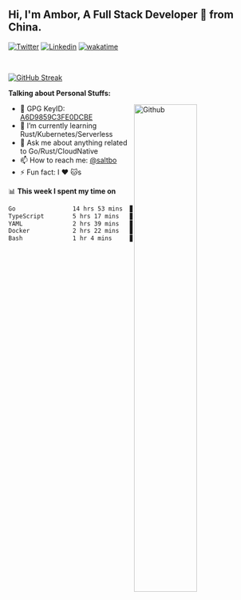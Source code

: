 ## Hi, I'm Ambor, A Full Stack Developer 🚀 from China.

[![Twitter](https://img.shields.io/badge/-saltbo-1ca0f1?style=flat&logo=twitter&logoColor=white)](https://twitter.com/rdsaltbo)
[![Linkedin](https://img.shields.io/badge/-saltbo-blue?style=flat&logo=Linkedin&logoColor=white)](https://www.linkedin.com/in/saltbo/)
[![wakatime](https://wakatime.com/badge/user/f82b1c77-faab-48cd-aef5-a12c0aff104b.svg)](https://wakatime.com/@f82b1c77-faab-48cd-aef5-a12c0aff104b)

&nbsp;  

[![GitHub Streak](http://github-readme-streak-stats.herokuapp.com?user=saltbo&hide_border=true&date_format=M%20j%5B%2C%20Y%5D)](https://git.io/streak-stats)

**Talking about Personal Stuffs:**
<!-- Any image aligned to the right. Beware the width  -->
<img width="50%" align="right" alt="Github" src="https://raw.githubusercontent.com/saltbo/saltbo/master/images/git-header.svg" />

- 🤘 GPG KeyID: [A6D9859C3FE0DCBE](https://saltbo.cn/pgp_keys.asc)
- 🌱 I’m currently learning Rust/Kubernetes/Serverless
- 💬 Ask me about anything related to Go/Rust/CloudNative
- 📫 How to reach me: [@saltbo](https://t.me/saltbo)
- ⚡ Fun fact: I :heart: :cat:s


📊 **This week I spent my time on**
<!--START_SECTION:waka-->

```txt
Go                14 hrs 53 mins  ████████████▓░░░░░░░░░░░░   50.96 %
TypeScript        5 hrs 17 mins   ████▓░░░░░░░░░░░░░░░░░░░░   18.14 %
YAML              2 hrs 39 mins   ██▒░░░░░░░░░░░░░░░░░░░░░░   09.09 %
Docker            2 hrs 22 mins   ██░░░░░░░░░░░░░░░░░░░░░░░   08.12 %
Bash              1 hr 4 mins     █░░░░░░░░░░░░░░░░░░░░░░░░   03.69 %
```

<!--END_SECTION:waka-->
